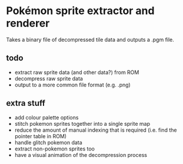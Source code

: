 # Pokémon sprite extractor and renderer

Takes a binary file of decompressed tile data and outputs a .pgm file.

## todo

- extract raw sprite data (and other data?) from ROM
- decompress raw sprite data
- output to a more common file format (e.g. .png)

## extra stuff

- add colour palette options
- stitch pokemon sprites together into a single sprite map
- reduce the amount of manual indexing that is required (i.e. find the pointer table in ROM)
- handle glitch pokemon data
- extract non-pokemon sprites too
- have a visual animation of the decompression process
